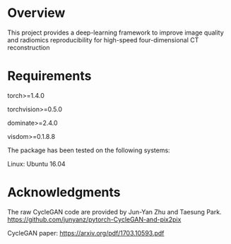 # Overview
This project provides a deep-learning framework to improve image quality and radiomics reproducibility for high-speed four-dimensional CT reconstruction

# Requirements
torch>=1.4.0

torchvision>=0.5.0

dominate>=2.4.0

visdom>=0.1.8.8 

The package has been tested on the following systems:

Linux: Ubuntu 16.04

# Acknowledgments
The raw CycleGAN code are provided by Jun-Yan Zhu and Taesung Park. https://github.com/junyanz/pytorch-CycleGAN-and-pix2pix

CycleGAN paper: https://arxiv.org/pdf/1703.10593.pdf
